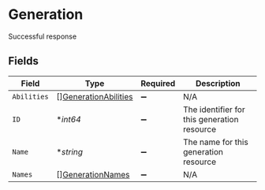 # Generation

Successful response


## Fields

| Field                                                               | Type                                                                | Required                                                            | Description                                                         |
| ------------------------------------------------------------------- | ------------------------------------------------------------------- | ------------------------------------------------------------------- | ------------------------------------------------------------------- |
| `Abilities`                                                         | [][GenerationAbilities](../../models/shared/generationabilities.md) | :heavy_minus_sign:                                                  | N/A                                                                 |
| `ID`                                                                | **int64*                                                            | :heavy_minus_sign:                                                  | The identifier for this generation resource                         |
| `Name`                                                              | **string*                                                           | :heavy_minus_sign:                                                  | The name for this generation resource                               |
| `Names`                                                             | [][GenerationNames](../../models/shared/generationnames.md)         | :heavy_minus_sign:                                                  | N/A                                                                 |